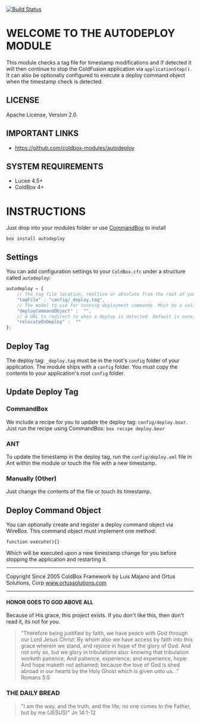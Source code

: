 [![Build Status](https://travis-ci.org/coldbox-modules/autodeploy.svg?branch=development)](https://travis-ci.org/coldbox-modules/autodeploy)

# WELCOME TO THE AUTODEPLOY MODULE
This module checks a tag file for timestamp modifications and if detected it will then continue to stop the ColdFusion application via `applicationStop()`.  It can also be optionally configured to execute a deploy command object when the timestamp check is detected.

## LICENSE
Apache License, Version 2.0.

## IMPORTANT LINKS
- https://github.com/coldbox-modules/autodeploy

## SYSTEM REQUIREMENTS
- Lucee 4.5+
- ColdBox 4+

# INSTRUCTIONS

Just drop into your modules folder or use [CommandBox](http://www.ortussolutions.com/products/commandbox) to install

`box install autodeploy`

## Settings
You can add configuration settings to your `ColdBox.cfc` under a structure called `autodeploy`:

```js
autodeploy = {
    // The tag file location, realtive or absolute from the root of your application.
    "tagFile" : "config/_deploy.tag",
    // The model to use for running deployment commands. Must be a valid WireBox mapping
    "deployCommandObject" :  "",
    // A URL to redirect to when a deploy is detected. Default is none, in which case no redirect will occur (request will complete normally and app will reinit on next request).
    "relocateOnDeploy" :  ""
};
```

## Deploy Tag
The deploy tag: `_deploy.tag` must be in the root's `config` folder of your application. The module ships with a `config` folder. You must copy the contents to your application's root `config` folder.

## Update Deploy Tag

### CommandBox
We include a recipe for you to update the deploy tag: `config/deploy.boxr`.  Just run the recipe using CommandBox: `box recipe deploy.boxr`

### ANT
To update the timestamp in the deploy tag, run the `config/deploy.xml` file in Ant within the module or touch the file with a new timestamp. 

### Manually (Other)
Just change the contents of the file or touch its timestamp.

## Deploy Command Object
You can optionally create and register a deploy command object via WireBox.  This command object must implement one method:

```
function execute(){}
```

Which will be executed upon a new timestamp change for you before stopping the application and restarting it.


********************************************************************************
Copyright Since 2005 ColdBox Framework by Luis Majano and Ortus Solutions, Corp
www.ortussolutions.com
********************************************************************************
#### HONOR GOES TO GOD ABOVE ALL
Because of His grace, this project exists. If you don't like this, then don't read it, its not for you.

>"Therefore being justified by faith, we have peace with God through our Lord Jesus Christ:
By whom also we have access by faith into this grace wherein we stand, and rejoice in hope of the glory of God.
And not only so, but we glory in tribulations also: knowing that tribulation worketh patience;
And patience, experience; and experience, hope:
And hope maketh not ashamed; because the love of God is shed abroad in our hearts by the 
Holy Ghost which is given unto us. ." Romans 5:5

### THE DAILY BREAD
 > "I am the way, and the truth, and the life; no one comes to the Father, but by me (JESUS)" Jn 14:1-12